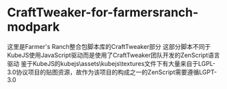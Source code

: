 # CraftTweaker-for-farmersranch-modpark
这里是Farmer's Ranch整合包脚本库的CraftTweaker部分
这部分脚本不同于KubeJS使用JavaScript驱动而是使用了CraftTweaker团队开发的ZenScript语言驱动
鉴于KubeJS的kubejs\assets\kubejs\textures文件下有大量来自于LGPL-3.0协议项目的贴图资源，故作为该项目的构成之一的ZenScript需要遵循LGPT-3.0
